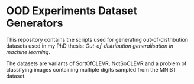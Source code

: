 # OOD Experiments Dataset Generators

This repository contains the scripts used for generating out-of-distribution datasets used in my PhD thesis: *Out-of-distribution generalisation in machine learning*.

The datasets are variants of SortOfCLEVR, NotSoCLEVR and a problem of classifying images containing multiple digits sampled from the MNIST dataset.
